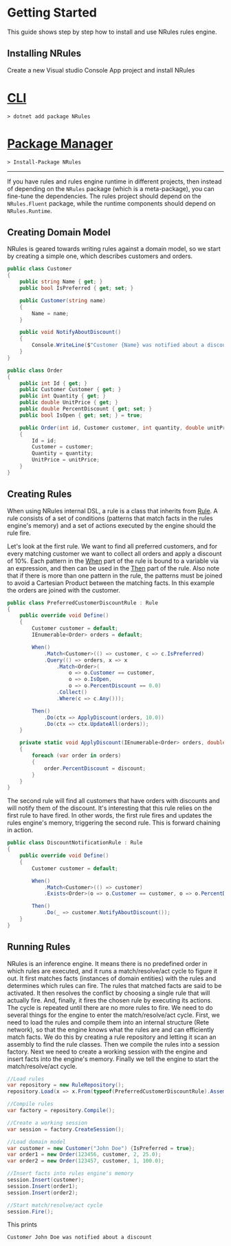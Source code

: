 # Getting Started

This guide shows step by step how to install and use NRules rules engine.

## Installing NRules
Create a new Visual studio Console App project and install NRules

# [CLI](#tab/cli)
```console
> dotnet add package NRules
```
# [Package Manager](#tab/pm)
```console
> Install-Package NRules
```
---

If you have rules and rules engine runtime in different projects, then instead of depending on the `NRules` package (which is a meta-package), you can fine-tune the dependencies. The rules project should depend on the `NRules.Fluent` package, while the runtime components should depend on `NRules.Runtime`.

## Creating Domain Model
NRules is geared towards writing rules against a domain model, so we start by creating a simple one, which describes customers and orders.

```c#
public class Customer
{
    public string Name { get; }
    public bool IsPreferred { get; set; }

    public Customer(string name)
    {
        Name = name;
    }

    public void NotifyAboutDiscount()
    {
        Console.WriteLine($"Customer {Name} was notified about a discount");
    }
}

public class Order
{
    public int Id { get; }
    public Customer Customer { get; }
    public int Quantity { get; }
    public double UnitPrice { get; }
    public double PercentDiscount { get; set; }
    public bool IsOpen { get; set; } = true;

    public Order(int id, Customer customer, int quantity, double unitPrice)
    {
        Id = id;
        Customer = customer;
        Quantity = quantity;
        UnitPrice = unitPrice;
    }
}
```

## Creating Rules
When using NRules internal DSL, a rule is a class that inherits from [Rule](xref:NRules.Fluent.Dsl.Rule). A rule consists of a set of conditions (patterns that match facts in the rules engine's memory) and a set of actions executed by the engine should the rule fire.

Let's look at the first rule. We want to find all preferred customers, and for every matching customer we want to collect all orders and apply a discount of 10%.
Each pattern in the [When](xref:NRules.Fluent.Dsl.Rule.When) part of the rule is bound to a variable via an expression, and then can be used in the [Then](xref:NRules.Fluent.Dsl.Rule.Then) part of the rule. Also note that if there is more than one pattern in the rule, the patterns must be joined to avoid a Cartesian Product between the matching facts. In this example the orders are joined with the customer.
```c#
public class PreferredCustomerDiscountRule : Rule
{
    public override void Define()
    {
        Customer customer = default;
        IEnumerable<Order> orders = default;

        When()
            .Match<Customer>(() => customer, c => c.IsPreferred)
            .Query(() => orders, x => x
                .Match<Order>(
                    o => o.Customer == customer,
                    o => o.IsOpen,
                    o => o.PercentDiscount == 0.0)
                .Collect()
                .Where(c => c.Any()));

        Then()
            .Do(ctx => ApplyDiscount(orders, 10.0))
            .Do(ctx => ctx.UpdateAll(orders));
    }

    private static void ApplyDiscount(IEnumerable<Order> orders, double discount)
    {
        foreach (var order in orders)
        {
            order.PercentDiscount = discount;
        }
    }
}
```

The second rule will find all customers that have orders with discounts and will notify them of the discount. It's interesting that this rule relies on the first rule to have fired. In other words, the first rule fires and updates the rules engine's memory, triggering the second rule. This is forward chaining in action.
```c#
public class DiscountNotificationRule : Rule
{
    public override void Define()
    {
        Customer customer = default;

        When()
            .Match<Customer>(() => customer)
            .Exists<Order>(o => o.Customer == customer, o => o.PercentDiscount > 0.0);

        Then()
            .Do(_ => customer.NotifyAboutDiscount());
    }
}
```

## Running Rules
NRules is an inference engine. It means there is no predefined order in which rules are executed, and it runs a match/resolve/act cycle to figure it out. It first matches facts (instances of domain entities) with the rules and determines which rules can fire. The rules that matched facts are said to be activated. It then resolves the conflict by choosing a single rule that will actually fire. And, finally, it fires the chosen rule by executing its actions. The cycle is repeated until there are no more rules to fire.
We need to do several things for the engine to enter the match/resolve/act cycle.
First, we need to load the rules and compile them into an internal structure (Rete network), so that the engine knows what the rules are and can efficiently match facts. We do this by creating a rule repository and letting it scan an assembly to find the rule classes. Then we compile the rules into a session factory.
Next we need to create a working session with the engine and insert facts into the engine's memory.
Finally we tell the engine to start the match/resolve/act cycle.

```c#
//Load rules
var repository = new RuleRepository();
repository.Load(x => x.From(typeof(PreferredCustomerDiscountRule).Assembly));

//Compile rules
var factory = repository.Compile();

//Create a working session
var session = factory.CreateSession();

//Load domain model
var customer = new Customer("John Doe") {IsPreferred = true};
var order1 = new Order(123456, customer, 2, 25.0);
var order2 = new Order(123457, customer, 1, 100.0);

//Insert facts into rules engine's memory
session.Insert(customer);
session.Insert(order1);
session.Insert(order2);

//Start match/resolve/act cycle
session.Fire();
```

This prints
```console
Customer John Doe was notified about a discount
```
